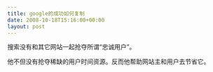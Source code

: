 ```yaml
---
title: google的成功如何复制
date: 2008-10-18T15:16:00+00:00
layout: post
---
```

搜索没有和其它网站一起抢夺所谓“忠诚用户”。

他不但没有抢夺稀缺的用户时间资源。反而他帮助网站主和用户去节省它。</p>
